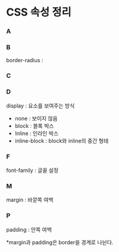 # CSS  속성 정리





### A

### B

border-radius : 



### C

### D

display : 요소를 보여주는 방식

- none : 보이지 않음
- block : 블록 박스
- Inline : 인라인 박스
- inline-block : block와 inline의 중간 형태



### F

font-family : 글꼴 설정



### M

margin : 바깥쪽 여백



### P

padding : 안쪽 여백

*margin과 padding은 border을 경계로 나뉜다.